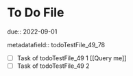 # To Do File

due:: 2022-09-01

metadatafield:: todoTestFile_49\_78

- [ ] Task of todoTestFile_49 1 [[Query me]]
- [ ] Task of todoTestFile_49 2

